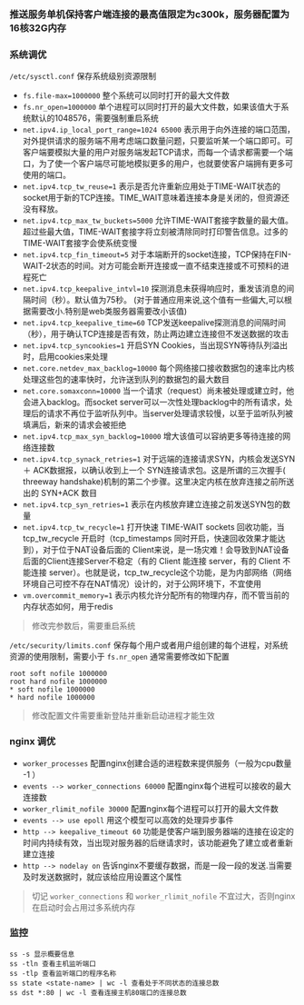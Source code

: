 ### 推送服务单机保持客户端连接的最高值限定为c300k，服务器配置为16核32G内存

### 系统调优

`/etc/sysctl.conf` 保存系统级别资源限制
- `fs.file-max=1000000` 整个系统可以同时打开的最大文件数
- `fs.nr_open=1000000` 单个进程可以同时打开的最大文件数，如果该值大于系统默认的1048576，需要强制重启系统
- `net.ipv4.ip_local_port_range=1024 65000` 表示用于向外连接的端口范围，对外提供请求的服务端不用考虑端口数量问题，只要监听某一个端口即可。可客户端要模拟大量的用户对服务端发起TCP请求，而每一个请求都需要一个端口，为了使一个客户端尽可能地模拟更多的用户，也就要使客户端拥有更多可使用的端口。
- `net.ipv4.tcp_tw_reuse=1` 表示是否允许重新应用处于TIME-WAIT状态的socket用于新的TCP连接。TIME_WAIT意味着连接本身是关闭的，但资源还没有释放。
- `net.ipv4.tcp_max_tw_buckets=5000` 允许TIME-WAIT套接字数量的最大值。超过些最大值，TIME-WAIT套接字将立刻被清除同时打印警告信息。过多的TIME-WAIT套接字会使系统变慢
- `net.ipv4.tcp_fin_timeout=5` 对于本端断开的socket连接，TCP保持在FIN-WAIT-2状态的时间。对方可能会断开连接或一直不结束连接或不可预料的进程死亡
- `net.ipv4.tcp_keepalive_intvl=10` 探测消息未获得响应时，重发该消息的间隔时间（秒）。默认值为75秒。 (对于普通应用来说,这个值有一些偏大,可以根据需要改小.特别是web类服务器需要改小该值)
- `net.ipv4.tcp_keepalive_time=60` TCP发送keepalive探测消息的间隔时间（秒），用于确认TCP连接是否有效，防止两边建立连接但不发送数据的攻击
- `net.ipv4.tcp_syncookies=1` 开启SYN Cookies，当出现SYN等待队列溢出时，启用cookies来处理
- `net.core.netdev_max_backlog=10000` 每个网络接口接收数据包的速率比内核处理这些包的速率快时，允许送到队列的数据包的最大数目
- `net.core.somaxconn=10000` 当一个请求（request）尚未被处理或建立时，他会进入backlog。而socket server可以一次性处理backlog中的所有请求，处理后的请求不再位于监听队列中。当server处理请求较慢，以至于监听队列被填满后，新来的请求会被拒绝
- `net.ipv4.tcp_max_syn_backlog=10000` 增大该值可以容纳更多等待连接的网络连接数
- `net.ipv4.tcp_synack_retries=1` 对于远端的连接请求SYN，内核会发送SYN ＋ ACK数据报，以确认收到上一个 SYN连接请求包。这是所谓的三次握手( threeway handshake)机制的第二个步骤。这里决定内核在放弃连接之前所送出的 SYN+ACK 数目
- `net.ipv4.tcp_syn_retries=1` 表示在内核放弃建立连接之前发送SYN包的数量
- `net.ipv4.tcp_tw_recycle=1` 打开快速 TIME-WAIT sockets 回收功能，当tcp_tw_recycle 开启时（tcp_timestamps 同时开启，快速回收效果才能达到），对于位于NAT设备后面的 Client来说，是一场灾难！会导致到NAT设备后面的Client连接Server不稳定（有的 Client 能连接 server，有的 Client 不能连接 server）。也就是说，tcp_tw_recycle这个功能，是为内部网络（网络环境自己可控不存在NAT情况）设计的，对于公网环境下，不宜使用
- `vm.overcommit_memory=1` 表示内核允许分配所有的物理内存，而不管当前的内存状态如何，用于redis
> 修改完参数后，需要重启系统


`/etc/security/limits.conf` 保存每个用户或者用户组创建的每个进程，对系统资源的使用限制，需要小于 `fs.nr_open` 通常需要修改如下配置
```
root soft nofile 1000000
root hard nofile 1000000
* soft nofile 1000000
* hard nofile 1000000
```
> 修改配置文件需要重新登陆并重新启动进程才能生效

### nginx 调优
- `worker_processes` 配置nginx创建合适的进程数来提供服务（一般为cpu数量 -1 ）
- `events --> worker_connections 60000` 配置nginx每个进程可以接收的最大连接数
- `worker_rlimit_nofile 30000` 配置nginx每个进程可以打开的最大文件数
- `events --> use epoll` 用这个模型可以高效的处理异步事件
- `http --> keepalive_timeout 60` 功能是使客户端到服务器端的连接在设定的时间内持续有效，当出现对服务器的后继请求时，该功能避免了建立或者重新建立连接
- `http --> nodelay on` 告诉nginx不要缓存数据，而是一段一段的发送.当需要及时发送数据时，就应该给应用设置这个属性
> 切记 `worker_connections` 和 `worker_rlimit_nofile` 不宜过大，否则nginx在启动时会占用过多系统内存

### 监控
```
ss -s 显示概要信息
ss -tln 查看主机监听端口
ss -tlp 查看监听端口的程序名称
ss state <state-name> | wc -l 查看处于不同状态的连接总数
ss dst *:80 | wc -l 查看连接主机80端口的连接总数
```

